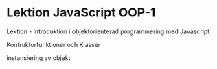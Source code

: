 # Lektion JavaScript OOP-1
Lektion - introduktion i objektorienterad programmering med Javascript

Kontruktorfunktioner och Klasser

instansiering av objekt
